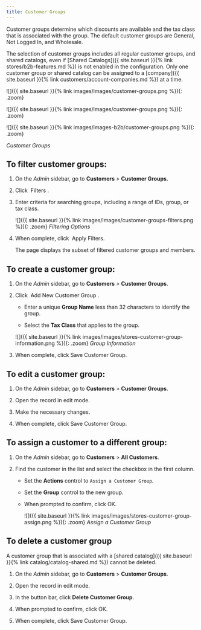 ```yaml
---
title: Customer Groups
---
```


Customer groups determine which discounts are available and the tax class that is associated with the group. The default customer groups are General, Not Logged In, and Wholesale.

<!--{% if "Default.B2B Only" contains site.edition %}-->
The selection of customer groups includes all regular customer groups, and shared catalogs, even if [Shared Catalogs]({{ site.baseurl }}{% link stores/b2b-features.md %}) is not enabled in the configuration. Only one customer group or shared catalog can be assigned to a [company]({{ site.baseurl }}{% link customers/account-companies.md %}) at a time.

<!--{% endif %}-->
<!--{% if "Default.CE Only" contains site.edition %}-->
![]({{ site.baseurl }}{% link images/images/customer-groups.png %}){: .zoom}
<!--{% endif %}-->
<!--{% if "Default.EE Only" contains site.edition %}-->
![]({{ site.baseurl }}{% link images/images/customer-groups.png %}){: .zoom}
<!--{% endif %}-->
<!--{% if "Default.B2B Only" contains site.edition %}-->
![]({{ site.baseurl }}{% link images/images-b2b/customer-groups.png %}){: .zoom}
<!--{% endif %}-->
_Customer Groups_

## To filter customer groups:

1. On the _Admin_ sidebar, go to **Customers** > **Customer Groups**.

1. Click <span class="btn"> Filters </span>.

1. Enter criteria for searching groups, including a range of IDs, group, or tax class.

    ![]({{ site.baseurl }}{% link images/images/customer-groups-filters.png %}){: .zoom}
    _Filtering Options_

1. When complete, click <span class="btn"> Apply Filters</span>.

    The page displays the subset of filtered customer groups and members.

## To create a customer group:

1. On the _Admin_ sidebar, go to **Customers** > **Customer Groups**.

1. Click <span class="btn"> Add New Customer Group </span>.

    - Enter a unique **Group Name** less than 32 characters to identify the group.
  
    - Select the **Tax Class** that applies to the group.

    ![]({{ site.baseurl }}{% link images/images/stores-customer-group-information.png %}){: .zoom}
    _Group Information_

1. When complete, click <span class="btn">Save Customer Group</span>.

## To edit a customer group:

1. On the _Admin_ sidebar, go to **Customers** > **Customer Groups**.

1. Open the record in edit mode.

1. Make the necessary changes.

1. When complete, click <span class="btn">Save Customer Group</span>.

## To assign a customer to a different group:

1. On the _Admin_ sidebar, go to **Customers** > **All Customers**.

1. Find the customer in the list and select the checkbox in the first column.

    - Set the **Actions** control to `Assign a Customer Group`.
  
    - Set the **Group** control to the new group.
  
    - When prompted to confirm, click <span class="btn">OK</span>.

      ![]({{ site.baseurl }}{% link images/images/stores-customer-group-assign.png %}){: .zoom}
      _Assign a Customer Group_

## To delete a customer group

<!--{% if "Default.B2B Only" contains site.edition %}-->
A customer group that is associated with a [shared catalog]({{ site.baseurl }}{% link catalog/catalog-shared.md %}) cannot be deleted.

<!--{% endif %}-->
1. On the _Admin_ sidebar, go to **Customers** > **Customer Groups**.

1. Open the record in edit mode.

1. In the button bar, click **Delete Customer Group**.

1. When prompted to confirm, click <span class="btn">OK</span>.

1. When complete, click <span class="btn">Save Customer Group</span>.
